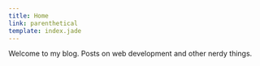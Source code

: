 ```yaml
---
title: Home
link: parenthetical
template: index.jade
---
```


Welcome to my blog. Posts on web development and other nerdy things.